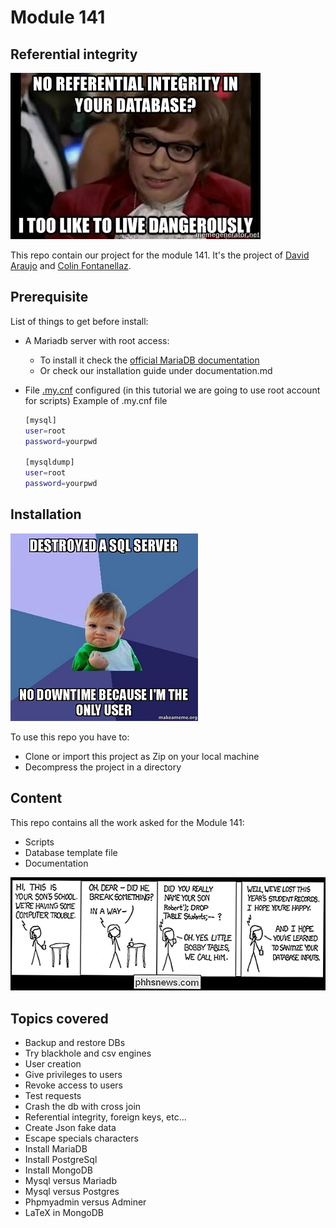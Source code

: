 # Module 141

## Referential integrity

![alt text]( ./pictures/3.jpg "SQL meme 1")

This repo contain our project for the module 141. It's the project of [David Araujo](https://github.com/divad1701) and [Colin Fontanellaz](https://github.com/Fonfon02).

## Prerequisite
List of things to get before install:
  - A Mariadb server with root access:
    - To install it check the [official MariaDB documentation](https://www.tecmint.com/connect-to-mysql-without-root-password/)
    - Or check our installation guide under documentation.md

  - File [.my.cnf](https://www.tecmint.com/connect-to-mysql-without-root-password/) configured (in this tutorial we are going to use root account for scripts)
    Example of .my.cnf file
    ```bash
    [mysql]
    user=root
    password=yourpwd
  
    [mysqldump]
    user=root
    password=yourpwd
    ```
## Installation 
![alt text]( ./pictures/2.jpg "SQL meme 2")

To use this repo you have to:
  - Clone or import this project as Zip on your local machine
  - Decompress the project in a directory

## Content
This repo contains all the work asked for the Module 141:
  - Scripts
  - Database template file
  - Documentation

![alt text]( ./pictures/1.png "SQL meme 1")

## Topics covered
- Backup and restore DBs
- Try blackhole and csv engines
- User creation
- Give privileges to users 
- Revoke access to users
- Test requests
- Crash the db with cross join
- Referential integrity, foreign keys, etc...
- Create Json fake data
- Escape specials characters
- Install MariaDB
- Install PostgreSql
- Install MongoDB
- Mysql versus Mariadb
- Mysql versus Postgres
- Phpmyadmin versus Adminer
- LaTeX in MongoDB